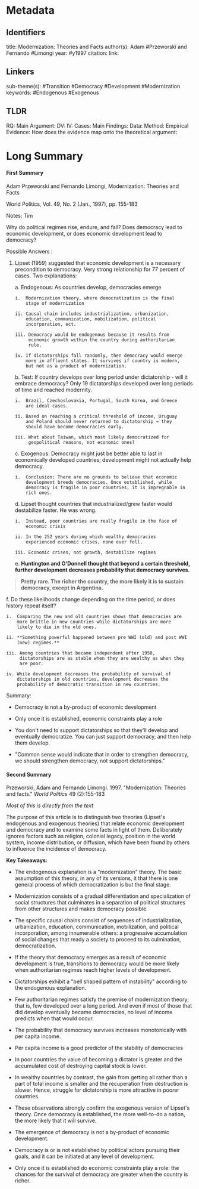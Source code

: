 # Metadata
## Identifiers
title: Modernization: Theories and Facts
author(s): Adam #Przeworski and Fernando #Limongi
year: #y1997 
citation:
link:

## Linkers

sub-theme(s): #Transition #Democracy #Development #Modernization
keywords: #Endogenous #Exogenous

## TLDR

RQ:
Main Argument:
DV:
IV:
Cases:
Main Findings:
Data:
Method:
Empirical Evidence: 
How does the evidence map onto the theoretical argument: 

# Long Summary


#### First Summary

Adam Przeworski and Fernando Limongi, Modernization: Theories and Facts

World Politics, Vol. 49, No. 2 (Jan., 1997), pp. 155-183

Notes: Tim

Why do political regimes rise, endure, and fall? Does democracy lead to
economic development, or does economic development lead to democracy?

Possible Answers :

1.  Lipset (1959) suggested that economic development is a necessary
    precondition to democracy. Very strong relationship for 77 percent
    of cases. Two explanations:

    a.  Endogenous: As countries develop, democracies emerge

        i.  Modernization theory, where democratization is the final
            stage of modernization

        ii. Causal chain includes industrialization, urbanization,
            education, communication, mobilization, political
            incorporation, ect.

        iii. Democracy would be endogenous because it results from
             economic growth within the country during authoritarian
             rule.

        iv. If dictatorships fall randomly, then democracy would emerge
            more in affluent states. It survives if country is modern,
            but not as a product of modernization.

    b.  Test: If country develops over long period under dictatorship -
        will it embrace democracy? Only 19 dictatorships developed over
        long periods of time and reached modernity.

        i.  Brazil, Czechoslovakia, Portugal, South Korea, and Greece
            are ideal cases.

        ii. Based on reaching a critical threshold of income, Uruguay
            and Poland should never returned to dictatorship → they
            should have become democracies early.

        iii. What about Taiwan, which most likely democratized for
             geopolitical reasons, not economic ones?

    c.  Exogenous: Democracy might just be better able to last in
        economically developed countries; development might not actually
        help democracy.

        i.  Conclusion: There are no grounds to believe that economic
            development breeds democracies. Once established, while
            democracy is fragile in poor countries, it is impregnable in
            rich ones.

    d.  Lipset thought countries that industrialized/grew faster would
        destabilize faster. He was wrong.

        i.  Instead, poor countries are really fragile in the face of
            economic crisis

        ii. In the 252 years during which wealthy democracies
            experienced economic crises, none ever fell.

        iii. Economic crises, not growth, destabilize regimes

    e.  **Huntington and O'Donnell thought that beyond a certain
        threshold, further development decreases probability that
        democracy survives.**

> **Pretty rare. The richer the country, the more likely it is to
> sustain democracy, except in Argentina.**

f.  Do these likelihoods change depending on the time period, or does
    history repeat itself?

    i.  Comparing the new and old countries shows that democracies are
        more brittle in new countries while dictatorships are more
        likely to die in the old ones.

    ii. **Something powerful happened between pre WWI (old) and post WWI
        (new) regimes.**

    iii. Among countries that became independent after 1950,
         dictatorships are as stable when they are wealthy as when they
         are poor.

    iv. While development decreases the probability of survival of
        dictatorships in old countries, development decreases the
        probability of democratic transition in new countries.

Summary:

-   Democracy is not a by-product of economic development

-   Only once it is established, economic constraints play a role

-   You don't need to support dictatorships so that they'll develop and
    eventually democratize. You can just support democracy, and then
    help them develop.

-   "Common sense would indicate that in order to strengthen democracy,
    we should strengthen democracy, not support dictatorships."


#### Second Summary

Przeworski, Adam and Fernando Limongi. 1997. "Modernization: Theories
and facts." *World Politics* 49 (2):155-183

*Most of this is directly from the text*

The purpose of this article is to distinguish two theories (Lipset's
endogenous and exogenous theories) that relate economic development and
democracy and to examine some facts in light of them. Deliberately
ignores factors such as religion, colonial legacy, position in the world
system, income distribution, or diffusion, which have been found by
others to influence the incidence of democracy.

**Key Takeaways:**

-   ﻿The endogenous explanation is a "modernization" theory. The basic
    assumption of this theory, in any of its versions, it that there is
    one general process of which democratization is but the final stage.

-   Modernization consists of a gradual differentiation and
    specialization of social structures that culminates in a separation
    of political structures from other structures and makes democracy
    possible.

-   The specific causal chains consist of sequences of
    industrialization, urbanization, education, communication,
    mobilization, and political incorporation, among innumerable others:
    a progressive accumulation of social changes that ready a society to
    proceed to its culmination, democratization.

-   If the theory that democracy emerges as a result of economic
    development is true, transitions to democracy would be more likely
    when authoritarian regimes reach higher levels of development.

-   Dictatorships exhibit a "bell shaped pattern of instability"
    according to the endogenous explanation.

-   Few authoritarian regimes satisfy the premise of modernization
    theory; that is, few developed over a long period. And even if most
    of those that did develop eventually became democracies, no level of
    income predicts when that would occur.

-   The probability that democracy survives increases monotonically with
    per capita income.

-   Per capita income is a good predictor of the stability of
    democracies

-   In poor countries the value of becoming a dictator is greater and
    the accumulated cost of destroying capital stock is lower.

-   In wealthy countries by contrast, the gain from getting all rather
    than a part of total income is smaller and the recuperation from
    destruction is slower. Hence, struggle for dictatorship is more
    attractive in poorer countries.

-   These observations strongly confirm the exogenous version of
    Lipset's theory. Once democracy is established, the more well-to-do
    a nation, the more likely that it will survive.

-   The emergence of democracy is not a by-product of economic
    development.

-   Democracy is or is not established by political actors pursuing
    their goals, and it can be initiated at any level of development.

-   Only once it is established do economic constraints play a role: the
    chances for the survival of democracy are greater when the country
    is richer.
